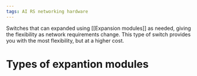 ```yaml
---
tags: AI RS networking hardware
---
```

Switches that can expanded using [[Expansion modules]] as needed, giving the flexibility as network requirements change. This type of switch provides you with the most flexibility, but at a higher cost.

# Types of expantion modules

